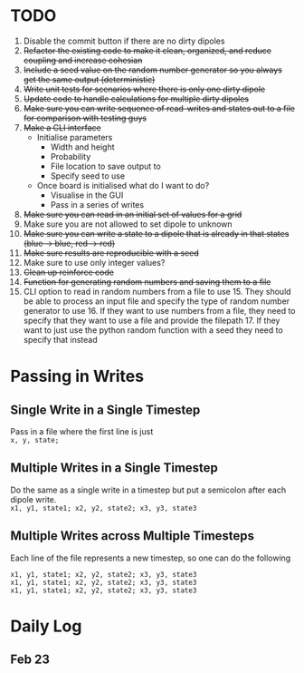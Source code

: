 # TODO

1. Disable the commit button if there are no dirty dipoles
2. ~~Refactor the existing code to make it clean, organized, and reduce coupling and increase cohesian~~
3. ~~Include a seed value on the random number generator so you always get the same output (deterministic)~~
3. ~~Write unit tests for scenarios where there is only one dirty dipole~~
4. ~~Update code to handle calculations for multiple dirty dipoles~~
6. ~~Make sure you can write sequence of read-writes and states out to a file for comparison with testing guys~~
7. ~~Make a CLI interface~~
   - Initialise parameters
      - Width and height
      - Probability 
      - File location to save output to
      - Specify seed to use
   - Once board is initialised what do I want to do?
      - Visualise in the GUI
      - Pass in a series of writes
10. ~~Make sure you can read in an initial set of values for a grid~~
8. Make sure you are not allowed to set dipole to unknown
9. ~~Make sure you can write a state to a dipole that is already in that states (blue -> blue, red -> red)~~
10. ~~Make sure results are reproducible with a seed~~
11. Make sure to use only integer values?
12. ~~Clean up reinforce code~~
13. ~~Function for generating random numbers and saving them to a file~~
14. CLI option to read in random numbers from a file to use
    15. They should be able to process an input file and specify the type of random number generator to use
        16. If they want to use numbers from a file, they need to specify that they want to use a file and provide the filepath
        17. If they want to just use the python random function with a seed they need to specify that instead

# Passing in Writes

## Single Write in a Single Timestep
Pass in a file where the first line is just <br>
``x, y, state;``

## Multiple Writes in a Single Timestep
Do the same as a single write in a timestep but put a semicolon after each dipole write. <br>
``x1, y1, state1; x2, y2, state2; x3, y3, state3``

## Multiple Writes across Multiple Timesteps
Each line of the file represents a new timestep, so one can do the following <br>

``x1, y1, state1; x2, y2, state2; x3, y3, state3`` <br>
``x1, y1, state1; x2, y2, state2; x3, y3, state3`` <br>
``x1, y1, state1; x2, y2, state2; x3, y3, state3``

# Daily Log

## Feb 23

